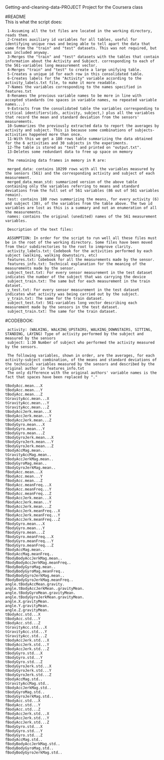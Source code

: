 Getting-and-cleaning-data-PROJECT
Project for the Coursera class
 
#README 	 
 	 This is what the script does:
 	 
 	 1-Assuming all the txt files are located in the working directory, reads them.
	 2-Creates auxiliary id variables for all tables, useful for identifying unique rows and being able to tell apart the data that came from the "train" and "test" datasets. This was not required, but was included anyway.
	 3-Merges the "train" and "test" datasets with the tables that contain information about the Activity and Subject. corresponding to each of the 561-variables long measurement vector.
	 4-Merges "train" and "test" to create a large unifying table.
	 5-Creates a unique id for each row in this consolidated table.
	 6-Creates labels for the "Activity" variable according to the activity_labels.txt file, to make it more readable.
	 7-Names the variables corresponding to the names specified in features.txt
	 8-Renames the previous variable names to be more in line with accepted standards (no spaces in variable names, no repeated variable names...)
	 9-Extracts from the consolidated table the variables corresponding to critical identifiers(ids, activity, subject,) plus all the variables that record the mean and standard deviation from the sensors' measurements.
	 10-Summarizes the previously extracted data to report the averages by activity and subject. This is because some combinations of subjects-activities happened more than once.
	 11-With this we get a 180 rows table summarizing the data obtained for the 6 activities and 30 subjects in the experiments.
	 12-The table is stored as "test" and printed on "output.txt".
	 13-Deletes some redundant data to free up space on memory

	 The remaining data frames in memory in R are:

	 merged_data: contains 10299 rows with all the variables measured by the sensors (561) and the corresponding activity and subject of each measurement.
	 merged_data_mean_std: summarized version of the above table containing only the variables referring to means and standard deviations from the full set of 561 variables (86 out of 561 variables remain).
	 test: contains 180 rows summarizing the means, for every activity (6) and subject (30), of the variables from the table above. The two id variables are lost as this is a summary and not an enumeration of all the measurements.
	 names: contains the original (unedited) names of the 561 measurement variables.

	 Description of the text files:
	 
	 ASSUMPTION: In order for the script to run well all these files must be in the root of the working directory. Some files have been moved from their subdirectories to the root to inmprove clarity.
	 activity_labels.txt: Codebook for the activities performed by each subject (walking, walking downstairs, etc)
	 features.txt: Cobebook for all the measurements made by the sensor.
	 features_info.txt: Technical explanation for the meaning of the measurements made by the sensor.
	 subject_test.txt: For every sensor measurement in the test dataset indicates the number of the subject that was carrying the device
	 subject_train.txt: The same but for each measurement in the train dataset.
	 y_test.txt: For every sensor measurement in the test dataset indicates what activity was being carried out by the subject.
	 y_train.txt: The same for the train dataset.
	 subject_test.txt: 561-variables long vector describing each measurement made by the sensors in the test dataset.
	 subject_train.txt: The same for the train dataset.

#CODEBOOK:

	 activity: (WALKING, WALKING_UPSTAIRS, WALKING_DOWNSTAIRS, SITTING, STANDING, LAYING) Type of activity performed by the subject and measured by the sensors 
	 subject: 1:30 Number of subject who performed the activity measured by the sensors.

 	 The following variables, shown in order, are the averages, for each activity-subject combination, of the means and standard deviations of the technical variables measured by the sensors and described by the original author in features_info.txt
	 The only difference with the original authors' variable names is the fact that spaces have been replaced by "."

	tBodyAcc.mean...X
	tBodyAcc.mean...Y
	tBodyAcc.mean...Z
	tGravityAcc.mean...X
	tGravityAcc.mean...Y
	tGravityAcc.mean...Z
	tBodyAccJerk.mean...X
	tBodyAccJerk.mean...Y
	tBodyAccJerk.mean...Z
	tBodyGyro.mean...X
	tBodyGyro.mean...Y
	tBodyGyro.mean...Z
	tBodyGyroJerk.mean...X
	tBodyGyroJerk.mean...Y
	tBodyGyroJerk.mean...Z
	tBodyAccMag.mean..
	tGravityAccMag.mean..
	tBodyAccJerkMag.mean..
	tBodyGyroMag.mean..
	tBodyGyroJerkMag.mean..
	fBodyAcc.mean...X
	fBodyAcc.mean...Y
	fBodyAcc.mean...Z
	fBodyAcc.meanFreq...X
	fBodyAcc.meanFreq...Y
	fBodyAcc.meanFreq...Z
	fBodyAccJerk.mean...X
	fBodyAccJerk.mean...Y
	fBodyAccJerk.mean...Z
	fBodyAccJerk.meanFreq...X
	fBodyAccJerk.meanFreq...Y
	fBodyAccJerk.meanFreq...Z
	fBodyGyro.mean...X
	fBodyGyro.mean...Y
	fBodyGyro.mean...Z
	fBodyGyro.meanFreq...X
	fBodyGyro.meanFreq...Y
	fBodyGyro.meanFreq...Z
	fBodyAccMag.mean..
	fBodyAccMag.meanFreq..
	fBodyBodyAccJerkMag.mean..
	fBodyBodyAccJerkMag.meanFreq..
	fBodyBodyGyroMag.mean..
	fBodyBodyGyroMag.meanFreq..
	fBodyBodyGyroJerkMag.mean..
	fBodyBodyGyroJerkMag.meanFreq..
	angle.tBodyAccMean.gravity.
	angle.tBodyAccJerkMean..gravityMean.
	angle.tBodyGyroMean.gravityMean.
	angle.tBodyGyroJerkMean.gravityMean.
	angle.X.gravityMean.
	angle.Y.gravityMean.
	angle.Z.gravityMean.
	tBodyAcc.std...X
	tBodyAcc.std...Y
	tBodyAcc.std...Z
	tGravityAcc.std...X
	tGravityAcc.std...Y
	tGravityAcc.std...Z
	tBodyAccJerk.std...X
	tBodyAccJerk.std...Y
	tBodyAccJerk.std...Z
	tBodyGyro.std...X
	tBodyGyro.std...Y
	tBodyGyro.std...Z
	tBodyGyroJerk.std...X
	tBodyGyroJerk.std...Y
	tBodyGyroJerk.std...Z
	tBodyAccMag.std..
	tGravityAccMag.std..
	tBodyAccJerkMag.std..
	tBodyGyroMag.std..
	tBodyGyroJerkMag.std..
	fBodyAcc.std...X
	fBodyAcc.std...Y
	fBodyAcc.std...Z
	fBodyAccJerk.std...X
	fBodyAccJerk.std...Y
	fBodyAccJerk.std...Z
	fBodyGyro.std...X
	fBodyGyro.std...Y
	fBodyGyro.std...Z
	fBodyAccMag.std..
	fBodyBodyAccJerkMag.std..
	fBodyBodyGyroMag.std..
	fBodyBodyGyroJerkMag.std..
